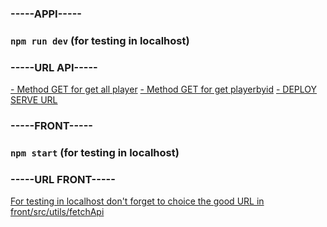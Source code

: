 ### -----APPI-----

### `npm run dev` (for testing in localhost)


### -----URL API-----
[- Method GET for get all player](http://localhost:2500/)
[- Method GET for get playerbyid](http://localhost:2500/:id)
[- DEPLOY SERVE URL](https://test-atelier-seb.herokuapp.com/)


### -----FRONT-----

### `npm start` (for testing in localhost)


### -----URL FRONT-----
[For testing in localhost don't forget to choice the good URL in front/src/utils/fetchApi](http://localhost:3000/)
